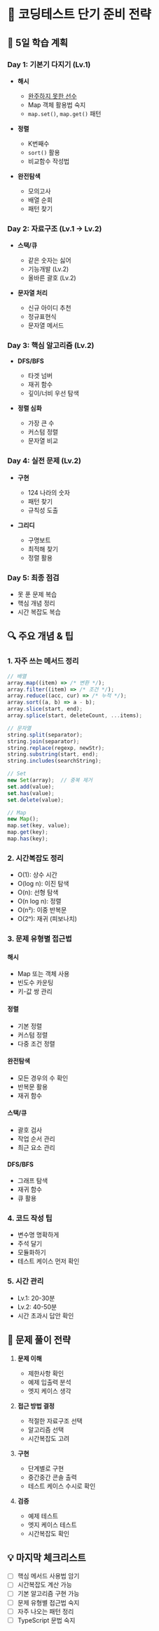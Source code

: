 # 🚀 코딩테스트 단기 준비 전략

## 📅 5일 학습 계획

### Day 1: 기본기 다지기 (Lv.1)

- **해시**

  - [완주하지 못한 선수](./programmers/lv1_완주하지_못한_선수)
  - Map 객체 활용법 숙지
  - `map.set()`, `map.get()` 패턴

- **정렬**

  - K번째수
  - `sort()` 활용
  - 비교함수 작성법

- **완전탐색**
  - 모의고사
  - 배열 순회
  - 패턴 찾기

### Day 2: 자료구조 (Lv.1 → Lv.2)

- **스택/큐**

  - 같은 숫자는 싫어
  - 기능개발 (Lv.2)
  - 올바른 괄호 (Lv.2)

- **문자열 처리**
  - 신규 아이디 추천
  - 정규표현식
  - 문자열 메서드

### Day 3: 핵심 알고리즘 (Lv.2)

- **DFS/BFS**

  - 타겟 넘버
  - 재귀 함수
  - 깊이/너비 우선 탐색

- **정렬 심화**
  - 가장 큰 수
  - 커스텀 정렬
  - 문자열 비교

### Day 4: 실전 문제 (Lv.2)

- **구현**

  - 124 나라의 숫자
  - 패턴 찾기
  - 규칙성 도출

- **그리디**
  - 구명보트
  - 최적해 찾기
  - 정렬 활용

### Day 5: 최종 점검

- 못 푼 문제 복습
- 핵심 개념 정리
- 시간 복잡도 복습

## 🔍 주요 개념 & 팁

### 1. 자주 쓰는 메서드 정리

```typescript
// 배열
array.map((item) => /* 변환 */);
array.filter((item) => /* 조건 */);
array.reduce((acc, cur) => /* 누적 */);
array.sort((a, b) => a - b);
array.slice(start, end);
array.splice(start, deleteCount, ...items);

// 문자열
string.split(separator);
string.join(separator);
string.replace(regexp, newStr);
string.substring(start, end);
string.includes(searchString);

// Set
new Set(array);  // 중복 제거
set.add(value);
set.has(value);
set.delete(value);

// Map
new Map();
map.set(key, value);
map.get(key);
map.has(key);
```

### 2. 시간복잡도 정리

- O(1): 상수 시간
- O(log n): 이진 탐색
- O(n): 선형 탐색
- O(n log n): 정렬
- O(n²): 이중 반복문
- O(2ⁿ): 재귀 (피보나치)

### 3. 문제 유형별 접근법

#### 해시

- Map 또는 객체 사용
- 빈도수 카운팅
- 키-값 쌍 관리

#### 정렬

- 기본 정렬
- 커스텀 정렬
- 다중 조건 정렬

#### 완전탐색

- 모든 경우의 수 확인
- 반복문 활용
- 재귀 함수

#### 스택/큐

- 괄호 검사
- 작업 순서 관리
- 최근 요소 관리

#### DFS/BFS

- 그래프 탐색
- 재귀 함수
- 큐 활용

### 4. 코드 작성 팁

- 변수명 명확하게
- 주석 달기
- 모듈화하기
- 테스트 케이스 먼저 확인

### 5. 시간 관리

- Lv.1: 20-30분
- Lv.2: 40-50분
- 시간 초과시 답안 확인

## 🎯 문제 풀이 전략

1. **문제 이해**

   - 제한사항 확인
   - 예제 입출력 분석
   - 엣지 케이스 생각

2. **접근 방법 결정**

   - 적절한 자료구조 선택
   - 알고리즘 선택
   - 시간복잡도 고려

3. **구현**

   - 단계별로 구현
   - 중간중간 콘솔 출력
   - 테스트 케이스 수시로 확인

4. **검증**
   - 예제 테스트
   - 엣지 케이스 테스트
   - 시간복잡도 확인

## 💡 마지막 체크리스트

- [ ] 핵심 메서드 사용법 암기
- [ ] 시간복잡도 계산 가능
- [ ] 기본 알고리즘 구현 가능
- [ ] 문제 유형별 접근법 숙지
- [ ] 자주 나오는 패턴 정리
- [ ] TypeScript 문법 숙지
